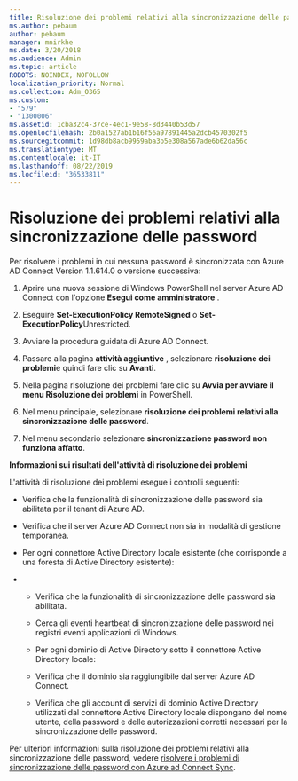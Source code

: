 ```yaml
---
title: Risoluzione dei problemi relativi alla sincronizzazione delle password
ms.author: pebaum
author: pebaum
manager: mnirkhe
ms.date: 3/20/2018
ms.audience: Admin
ms.topic: article
ROBOTS: NOINDEX, NOFOLLOW
localization_priority: Normal
ms.collection: Adm_O365
ms.custom:
- "579"
- "1300006"
ms.assetid: 1cba32c4-37ce-4ec1-9e58-8d3440b53d57
ms.openlocfilehash: 2b0a1527ab1b16f56a97891445a2dcb4570302f5
ms.sourcegitcommit: 1d98db8acb9959aba3b5e308a567ade6b62da56c
ms.translationtype: MT
ms.contentlocale: it-IT
ms.lasthandoff: 08/22/2019
ms.locfileid: "36533811"
---
```

# <a name="troubleshoot-password-synchronization"></a>Risoluzione dei problemi relativi alla sincronizzazione delle password

Per risolvere i problemi in cui nessuna password è sincronizzata con Azure AD Connect Version 1.1.614.0 o versione successiva:
  
1. Aprire una nuova sessione di Windows PowerShell nel server Azure AD Connect con l'opzione **Esegui come amministratore** .

2. Eseguire **Set-ExecutionPolicy RemoteSigned** o **Set-ExecutionPolicy**Unrestricted.

3. Avviare la procedura guidata di Azure AD Connect.

4. Passare alla pagina **attività aggiuntive** , selezionare **risoluzione dei problemi**e quindi fare clic su **Avanti**.

5. Nella pagina risoluzione dei problemi fare clic su **Avvia per avviare il menu Risoluzione dei problemi** in PowerShell.

6. Nel menu principale, selezionare **risoluzione dei problemi relativi alla sincronizzazione delle password**.

7. Nel menu secondario selezionare **sincronizzazione password non funziona affatto**.

**Informazioni sui risultati dell'attività di risoluzione dei problemi**
  
L'attività di risoluzione dei problemi esegue i controlli seguenti:
  
- Verifica che la funzionalità di sincronizzazione delle password sia abilitata per il tenant di Azure AD.

- Verifica che il server Azure AD Connect non sia in modalità di gestione temporanea.

- Per ogni connettore Active Directory locale esistente (che corrisponde a una foresta di Active Directory esistente):

- 
  - Verifica che la funzionalità di sincronizzazione delle password sia abilitata.

  - Cerca gli eventi heartbeat di sincronizzazione delle password nei registri eventi applicazioni di Windows.

  - Per ogni dominio di Active Directory sotto il connettore Active Directory locale:

  - Verifica che il dominio sia raggiungibile dal server Azure AD Connect.

  - Verifica che gli account di servizi di dominio Active Directory utilizzati dal connettore Active Directory locale dispongano del nome utente, della password e delle autorizzazioni corretti necessari per la sincronizzazione delle password.

Per ulteriori informazioni sulla risoluzione dei problemi relativi alla sincronizzazione delle password, vedere [risolvere i problemi di sincronizzazione delle password con Azure ad Connect Sync](https://docs.microsoft.com/azure/active-directory/connect/active-directory-aadconnectsync-troubleshoot-password-synchronization).
  